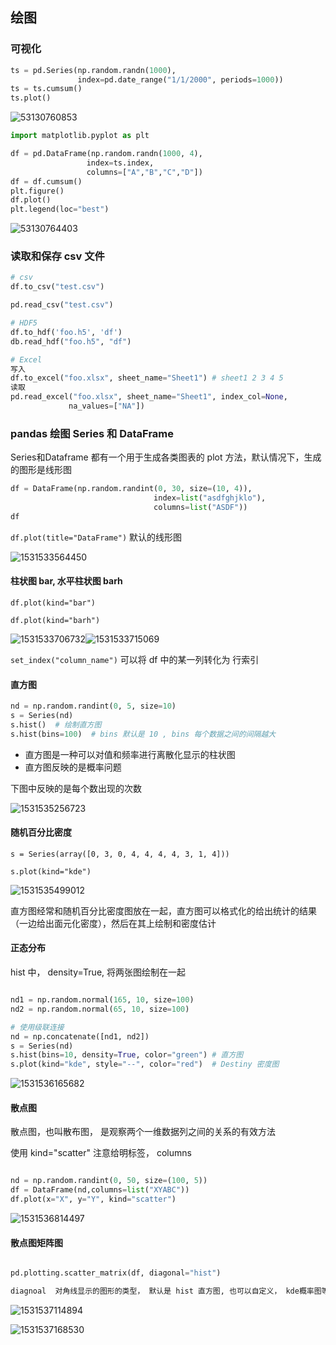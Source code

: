 ## 绘图



### 可视化

```python
ts = pd.Series(np.random.randn(1000), 
               index=pd.date_range("1/1/2000", periods=1000))
ts = ts.cumsum()
ts.plot()
```

![53130760853](../11-%E6%95%B0%E6%8D%AE%E5%88%86%E6%9E%90%E5%92%8C%E6%9C%BA%E5%99%A8%E5%AD%A6%E4%B9%A0/assets/1531307608533.png)

```python
import matplotlib.pyplot as plt

df = pd.DataFrame(np.random.randn(1000, 4), 
                 index=ts.index, 
                 columns=["A","B","C","D"])
df = df.cumsum()
plt.figure()
df.plot()
plt.legend(loc="best")
```

![53130764403](../11-%E6%95%B0%E6%8D%AE%E5%88%86%E6%9E%90%E5%92%8C%E6%9C%BA%E5%99%A8%E5%AD%A6%E4%B9%A0/assets/1531307644032.png)



### 读取和保存 csv 文件



```python
# csv
df.to_csv("test.csv")

pd.read_csv("test.csv")

# HDF5
df.to_hdf('foo.h5', 'df')
db.read_hdf("foo.h5", "df")

# Excel
写入
df.to_excel("foo.xlsx", sheet_name="Sheet1") # sheet1 2 3 4 5
读取
pd.read_excel("foo.xlsx", sheet_name="Sheet1", index_col=None,
             na_values=["NA"])
```



### pandas 绘图 Series 和 DataFrame

Series和Dataframe 都有一个用于生成各类图表的 plot 方法，默认情况下，生成的图形是线形图

```python
df = DataFrame(np.random.randint(0, 30, size=(10, 4)), 
                                index=list("asdfghjklo"),
                                columns=list("ASDF"))
df
```



`df.plot(title="DataFrame")` 默认的线形图

![1531533564450](assets/1531533564450.png)

#### 柱状图 bar, 水平柱状图 barh

`df.plot(kind="bar")`

`df.plot(kind="barh")`

![1531533706732](assets/1531533706732.png)![1531533715069](assets/1531533715069.png)





`set_index("column_name")` 可以将 df 中的某一列转化为 行索引



#### 直方图

```python
nd = np.random.randint(0, 5, size=10)
s = Series(nd)
s.hist()  # 绘制直方图
s.hist(bins=100)  # bins 默认是 10 , bins 每个数据之间的间隔越大
```



- 直方图是一种可以对值和频率进行离散化显示的柱状图
- 直方图反映的是概率问题

下图中反映的是每个数出现的次数

![1531535256723](assets/1531535256723.png)



#### 随机百分比密度

`s = Series(array([0, 3, 0, 4, 4, 4, 4, 3, 1, 4]))`

`s.plot(kind="kde")`

![1531535499012](assets/1531535499012.png)

直方图经常和随机百分比密度图放在一起，直方图可以格式化的给出统计的结果（一边给出面元化密度），然后在其上绘制和密度估计



#### 正态分布

hist 中， density=True, 将两张图绘制在一起

```python

nd1 = np.random.normal(165, 10, size=100)
nd2 = np.random.normal(65, 10, size=100)

# 使用级联连接
nd = np.concatenate([nd1, nd2])
s = Series(nd)
s.hist(bins=10, density=True, color="green") # 直方图
s.plot(kind="kde", style="--", color="red")  # Destiny 密度图
```

![1531536165682](assets/1531536165682.png)

#### 散点图

散点图，也叫散布图， 是观察两个一维数据列之间的关系的有效方法

使用 kind="scatter" 注意给明标签， columns

```python

nd = np.random.randint(0, 50, size=(100, 5))
df = DataFrame(nd,columns=list("XYABC"))
df.plot(x="X", y="Y", kind="scatter")
```

![1531536814497](assets/1531536814497.png)

#### 散点图矩阵图

```python

pd.plotting.scatter_matrix(df, diagonal="hist") 

diagnoal  对角线显示的图形的类型， 默认是 hist 直方图, 也可以自定义， kde概率图等
```



![1531537114894](assets/1531537114894.png)

![1531537168530](assets/1531537168530.png)



